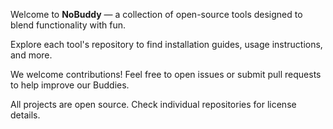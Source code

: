 Welcome to **NoBuddy** — a collection of open-source tools designed to blend functionality with fun.


Explore each tool's repository to find installation guides, usage instructions, and more.


We welcome contributions! Feel free to open issues or submit pull requests to help improve our Buddies.


All projects are open source. Check individual repositories for license details.

